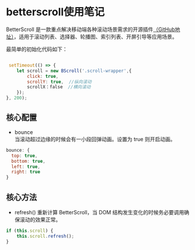 # betterscroll使用笔记   

BetterScroll 是一款重点解决移动端各种滚动场景需求的开源插件[（GitHub地址）](https://github.com/ustbhuangyi/better-scroll)，适用于滚动列表、选择器、轮播图、索引列表、开屏引导等应用场景。   

最简单的初始化代码如下：
```javascript

 setTimeout(() => {
    let scroll = new BScroll('.scroll-wrapper',{
        click: true,
        scrollY: true,  //纵向滚动
        scrollX：false  //横向滚动
    });
}, 200);   
```   

## 核心配置  
- bounce  
当滚动超过边缘的时候会有一小段回弹动画。设置为 true 则开启动画。   
```javascript
bounce: {
  top: true,
  bottom: true,
  left: true,
  right: true
}
```

## 核心方法   
- refresh()
重新计算 BetterScroll，当 DOM 结构发生变化的时候务必要调用确保滚动的效果正常。  

```javascript
if (this.scroll) {
    this.scroll.refresh();
}
```